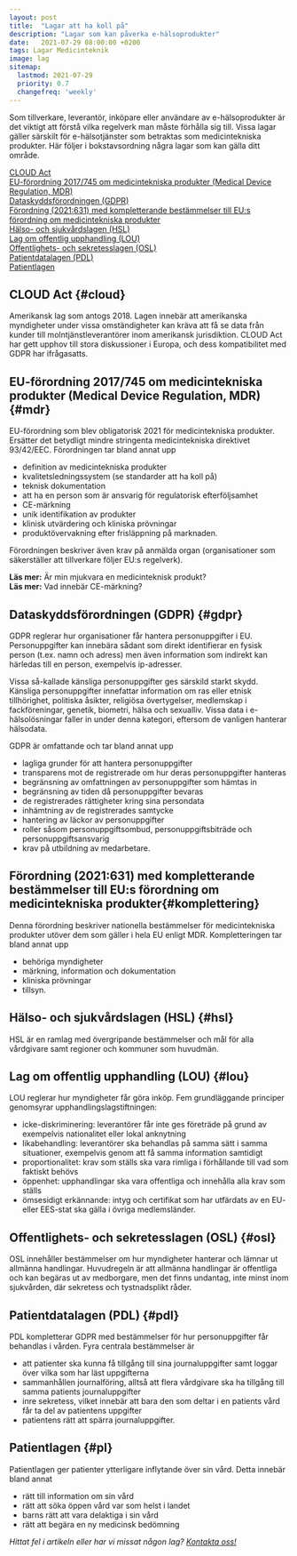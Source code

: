 ```yaml
---
layout: post
title:  "Lagar att ha koll på"
description: "Lagar som kan påverka e-hälsoprodukter"
date:   2021-07-29 08:00:00 +0200
tags: Lagar Medicinteknik
image: lag
sitemap:
  lastmod: 2021-07-29
  priority: 0.7
  changefreq: 'weekly'
---
```


Som tillverkare, leverantör, inköpare eller användare av e-hälsoprodukter är det viktigt att förstå vilka regelverk man måste förhålla sig till. Vissa lagar gäller särskilt för e-hälsotjänster som betraktas som medicintekniska produkter. Här följer i bokstavsordning några lagar som kan gälla ditt område.

[CLOUD Act](#cloud)\
[EU-förordning 2017/745 om medicintekniska produkter (Medical Device Regulation, MDR)](#mdr)\
[Dataskyddsförordningen (GDPR)](#gdpr)\
[Förordning (2021:631) med kompletterande bestämmelser till EU:s förordning om  medicintekniska produkter](#komplettering)\
[Hälso- och sjukvårdslagen (HSL)](#hsl)\
[Lag om offentlig upphandling (LOU)](#lou)\
[Offentlighets- och sekretesslagen (OSL)](#osl)\
[Patientdatalagen (PDL)](#pdl)\
[Patientlagen](#pl)

## CLOUD Act {#cloud}
Amerikansk lag som antogs 2018. Lagen innebär att amerikanska myndigheter under vissa omständigheter kan kräva att få se data från kunder till molntjänstleverantörer inom amerikansk jurisdiktion. CLOUD Act har gett upphov till stora diskussioner i Europa, och dess kompatibilitet med GDPR har ifrågasatts.
## EU-förordning 2017/745 om medicintekniska produkter (Medical Device Regulation, MDR) {#mdr}
EU-förordning som blev obligatorisk 2021 för medicintekniska produkter. Ersätter det betydligt mindre stringenta medicintekniska direktivet 93/42/EEC. Förordningen tar bland annat upp

* definition av medicintekniska produkter
* kvalitetsledningssystem (se standarder att ha koll på)
* teknisk dokumentation
* att ha en person som är ansvarig för regulatorisk efterföljsamhet
* CE-märkning
* unik identifikation av produkter
* klinisk utvärdering och kliniska prövningar
* produktövervakning efter frisläppning på marknaden.

Förordningen beskriver även krav på anmälda organ (organisationer som säkerställer att tillverkare följer EU:s regelverk).

**Läs mer:** Är min mjukvara en medicinteknisk produkt?\
**Läs mer:** Vad innebär CE-märkning?
## Dataskyddsförordningen (GDPR) {#gdpr}
GDPR reglerar hur organisationer får hantera personuppgifter i EU. Personuppgifter kan innebära sådant som direkt identifierar en fysisk person (t.ex. namn och adress) men även information som indirekt kan härledas till en person, exempelvis ip-adresser.

Vissa så-kallade känsliga personuppgifter ges särskild starkt skydd. Känsliga personuppgifter innefattar information om ras eller etnisk tillhörighet, politiska åsikter, religiösa övertygelser, medlemskap i fackföreningar, genetik, biometri, hälsa och sexualliv. Vissa data i e-hälsolösningar faller in under denna kategori, eftersom de vanligen hanterar hälsodata.

GDPR är omfattande och tar bland annat upp

* lagliga grunder för att hantera personuppgifter
* transparens mot de registrerade om hur deras personuppgifter hanteras
* begränsning av omfattningen av personuppgifter som hämtas in
* begränsning av tiden då personuppgifter bevaras
* de registrerades rättigheter kring sina persondata
* inhämtning av de registrerades samtycke
* hantering av läckor av personuppgifter
* roller såsom personuppgiftsombud, personuppgiftsbiträde och personuppgiftsansvarig
* krav på utbildning av medarbetare.

## Förordning (2021:631) med kompletterande bestämmelser till EU:s förordning om  medicintekniska produkter{#komplettering}
Denna förordning beskriver nationella bestämmelser för medicintekniska produkter utöver dem som gäller i hela EU enligt MDR. Kompletteringen tar bland annat upp

* behöriga myndigheter
* märkning, information och dokumentation
* kliniska prövningar
* tillsyn.

## Hälso- och sjukvårdslagen (HSL) {#hsl}
HSL är en ramlag med övergripande bestämmelser och mål för alla vårdgivare samt regioner och kommuner som huvudmän.
## Lag om offentlig upphandling (LOU) {#lou}
LOU reglerar hur myndigheter får göra inköp. Fem grundläggande principer genomsyrar upphandlingslagstiftningen:

* icke-diskriminering: leverantörer får inte ges företräde på grund av exempelvis nationalitet eller lokal anknytning
* likabehandling: leverantörer ska behandlas på samma sätt i samma situationer, exempelvis genom att få samma information samtidigt
* proportionalitet: krav som ställs ska vara rimliga i förhållande till vad som faktiskt behövs
* öppenhet: upphandlingar ska vara offentliga och innehålla alla krav som ställs
* ömsesidigt erkännande: intyg och certifikat som har utfärdats av en EU- eller EES-stat ska gälla i övriga medlemsländer.

## Offentlighets- och sekretesslagen (OSL) {#osl}
OSL innehåller bestämmelser om hur myndigheter hanterar och lämnar ut allmänna handlingar. Huvudregeln är att allmänna handlingar är offentliga och kan begäras ut av medborgare, men det finns undantag, inte minst inom sjukvården, där sekretess och tystnadsplikt råder.
## Patientdatalagen (PDL) {#pdl}
PDL kompletterar GDPR med bestämmelser för hur personuppgifter får behandlas i vården. Fyra centrala bestämmelser är

* att patienter ska kunna få tillgång till sina journaluppgifter samt loggar över vilka som har läst uppgifterna
* sammanhållen journalföring, alltså att flera vårdgivare ska ha tillgång till samma patients journaluppgifter
* inre sekretess, vilket innebär att bara den som deltar i en patients vård får ta del av patientens uppgifter
* patientens rätt att spärra journaluppgifter.

## Patientlagen {#pl}
Patientlagen ger patienter ytterligare inflytande över sin vård. Detta innebär bland annat

* rätt till information om sin vård
* rätt att söka öppen vård var som helst i landet
* barns rätt att vara delaktiga i sin vård
* rätt att begära en ny medicinsk bedömning

*Hittat fel i artikeln eller har vi missat någon lag? [Kontakta oss!](/index.html#form-message)*
